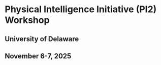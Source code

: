 # Physical Intelligence Initiative (PI2) Workshop
## University of Delaware
## November 6-7, 2025


